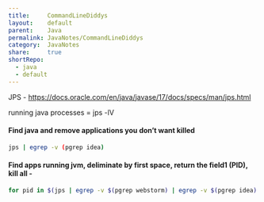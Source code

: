 ```yaml
---
title:     CommandLineDiddys  
layout:    default  
parent:    Java  
permalink: JavaNotes/CommandLineDiddys  
category:  JavaNotes  
share:     true  
shortRepo:
  - java
  - default  
---
```


JPS - https://docs.oracle.com/en/java/javase/17/docs/specs/man/jps.html

running java processes = jps -lV

#### Find java and remove applications you don’t want killed

```bash
jps | egrep -v (pgrep idea)
```

#### Find apps running jvm, deliminate by first space, return the field1 (PID), kill all -

```bash
for pid in $(jps | egrep -v $(pgrep webstorm) | egrep -v $(pgrep idea)| egrep -v $(pgrep jps) | cut -d' ' -f1); do kill -9 $pid; done
```